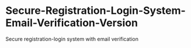 # Secure-Registration-Login-System-Email-Verification-Version
Secure registration-login system with email verification

